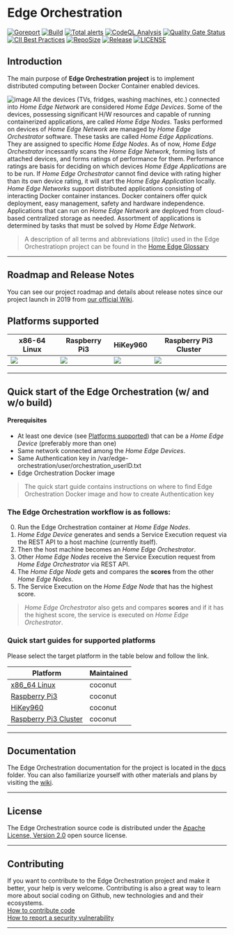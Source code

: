 # Edge Orchestration

[![Goreport](https://goreportcard.com/badge/github.com/lf-edge/edge-home-orchestration-go)](https://goreportcard.com/report/github.com/lf-edge/edge-home-orchestration-go)
[![Build](https://github.com/lf-edge/edge-home-orchestration-go/workflows/Build/badge.svg)](https://github.com/lf-edge/edge-home-orchestration-go/actions?query=workflow%3ABuild)
[![Total alerts](https://img.shields.io/lgtm/alerts/g/lf-edge/edge-home-orchestration-go.svg?logo=lgtm&logoWidth=18)](https://lgtm.com/projects/g/lf-edge/edge-home-orchestration-go/alerts/)
[![CodeQL Analysis](https://github.com/lf-edge/edge-home-orchestration-go/workflows/CodeQL%20Analysis/badge.svg)](https://github.com/lf-edge/edge-home-orchestration-go/actions?query=workflow%3A%22CodeQL+Analysis%22)
[![Quality Gate Status](https://sonarcloud.io/api/project_badges/measure?project=lf-edge_edge-home-orchestration-go&metric=alert_status)](https://sonarcloud.io/dashboard?id=lf-edge_edge-home-orchestration-go)
[![CII Best Practices](https://bestpractices.coreinfrastructure.org/projects/4336/badge)](https://bestpractices.coreinfrastructure.org/projects/4336)
[![RepoSize](https://img.shields.io/github/repo-size/lf-edge/edge-home-orchestration-go.svg)](https://github.com/lf-edge/edge-home-orchestration-go)
[![Release](https://img.shields.io/github/v/release/lf-edge/edge-home-orchestration-go.svg)](https://github.com/lf-edge/edge-home-orchestration-go/releases)
[![LICENSE](https://img.shields.io/github/license/lf-edge/edge-home-orchestration-go.svg)](https://github.com/lf-edge/edge-home-orchestration-go/blob/master/LICENSE)

## Introduction
The main purpose of **Edge Orchestration project** is to implement distributed computing between Docker Container enabled devices. 

<img src="docs/images/lf-edge-intro_400.png" alt="image" align="left"/>

All the devices (TVs, fridges, washing machines, etc.) connected into *Home Edge Network* are considered *Home Edge Devices*. Some of the devices, possessing significant H/W resources and capable of running containerized applications, are called *Home Edge Nodes*. Tasks performed on devices of *Home Edge Network* are managed by *Home Edge Orchestrator* software. These tasks are called *Home Edge Applications*. They are assigned to specific *Home Edge Nodes*. As of now, *Home Edge Orchestrator* incessantly scans the *Home Edge Network*, forming lists of attached devices, and forms ratings of performance for them. Performance ratings are basis for deciding on which devices *Home Edge Applications* are to be run. If *Home Edge Orchestrator* cannot find device with rating higher than its own device rating, it will start the *Home Edge Application* locally. *Home Edge Networks* support distributed applications consisting of interacting Docker container instances. Docker containers offer quick deployment, easy management, safety and hardware independence. Applications that can run on *Home Edge Network* are deployed from cloud-based centralized storage as needed. Assortment of applications is determined by tasks that must be solved by *Home Edge Network*.

> A description of all terms and abbreviations (*italic*) used in the Edge Orchestratiopn project can be found in the [Home Edge Glossary](docs/home_edge_glossary.md)

---
## Roadmap and Release Notes
You can see our project roadmap and details about release notes since our project launch in 2019 from [our official Wiki](https://wiki.lfedge.org/display/HOME/Roadmap+and+Release+Notes).

## Platforms supported

| **x86-64 Linux** | **Raspberry Pi3** | **HiKey960** | **Raspberry Pi3 Cluster** |
|------------------|-------------------|--------------|---------------------------|
|[![](docs/platforms/x86_64_linux/x86_64_linux.png)](docs/platforms/x86_64_linux/x86_64_linux.md)|[![](docs/platforms/raspberry_pi3/raspberry_pi3.jpg)](docs/platforms/raspberry_pi3/raspberry_pi3.md)|[![](docs/platforms/hikey960/hikey960.png)](docs/platforms/hikey960/hikey960.md)|[![](docs/platforms/raspberry_pi3_cluster/raspberry_pi3_cluster.jpg)](docs/platforms/raspberry_pi3_cluster/raspberry_pi3_cluster.md)|

---

## Quick start of the Edge Orchestration (w/ and w/o build)

#### Prerequisites
  - At least one device (see [Platforms supported](#platforms-supported)) that can be a *Home Edge Device* (preferably more than one) 
  - Same network connected among the *Home Edge Devices*.
  - Same Authentication key in /var/edge-orchestration/user/orchestration_userID.txt
  - Edge Orchestration Docker image
> The quick start guide contains instructions on where to find Edge Orchestration Docker image and how to create Authentication key 

### The Edge Orchestration workflow is as follows:

0. Run the Edge Orchestration container at *Home Edge Nodes*.
1. *Home Edge Device* generates and sends a Service Execution request via the REST API to a host machine (currently itself).
2. Then the host machine becomes an *Home Edge Orchestrator*. 
3. Other *Home Edge Nodes* receive the Service Execution request from *Home Edge Orchestrator* via REST API.
4. The *Home Edge Node* gets and compares the **scores** from the other *Home Edge Nodes*.
5. The Service Execution on the *Home Edge Node* that has the highest score.
> *Home Edge Orchestrator* also gets and compares **scores** and if it has the highest score, the service is executed on *Home Edge Orchestrator*.


### Quick start guides for supported platforms

Please select the target platform in the table below and follow the link.

| Platform                | Maintained |
|-------------------------|------------|
| [x86_64 Linux]          | coconut    |
| [Raspberry Pi3]         | coconut    |
| [HiKey960]              | coconut    |
| [Raspberry Pi3 Cluster] | coconut    |

---

## Documentation
The Edge Orchestration documentation for the project is located in the [docs] folder.
You can also familiarize yourself with other materials and plans by visiting the [wiki](https://wiki.lfedge.org/display/HOME/Home+Edge+Project). 

---

## License
The Edge Orchestration source code is distributed under the [Apache License, Version 2.0](https://opensource.org/licenses/Apache-2.0) open source license.

--- 

## Contributing
If you want to contribute to the Edge Orchestration project and make it better, your help is
very welcome. Contributing is also a great way to learn more about social
coding on Github, new technologies and and their ecosystems.  
[How to contribute code](.github/CONTRIBUTING.md)  
[How to report a security vulnerability](.github/SECURITY.md)

---

[docs]: ./docs
[x86_64 Linux]: docs/platforms/x86_64_linux/x86_64_linux.md
[Raspberry Pi3]: docs/platforms/raspberry_pi3/raspberry_pi3.md
[HiKey960]: docs/platforms/hikey960/hikey960.md
[Raspberry Pi3 Cluster]: docs/platforms/raspberry_pi3_cluster/raspberry_pi3_cluster.md

